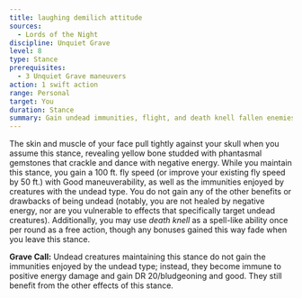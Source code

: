 ```yaml
---
title: laughing demilich attitude
sources:
  - Lords of the Night
discipline: Unquiet Grave
level: 8
type: Stance
prerequisites:
  - 3 Unquiet Grave maneuvers
action: 1 swift action
range: Personal
target: You
duration: Stance
summary: Gain undead immunities, flight, and death knell fallen enemies.
---
```


The skin and muscle of your face pull tightly against your skull when you assume this stance, revealing yellow bone studded with phantasmal gemstones that crackle and dance with negative energy. While you maintain this stance, you gain a 100 ft. fly speed (or improve your existing fly speed by 50 ft.) with Good maneuverability, as well as the immunities enjoyed by creatures with the undead type. You do not gain any of the other benefits or drawbacks of being undead (notably, you are not healed by negative energy, nor are you vulnerable to effects that specifically target undead creatures). Additionally, you may use *death knell* as a spell-like ability once per round as a free action, though any bonuses gained this way fade when you leave this stance.

**Grave Call:** Undead creatures maintaining this stance do not gain the immunities enjoyed by the undead type; instead, they become immune to positive energy damage and gain DR 20/bludgeoning and good. They still benefit from the other effects of this stance.

